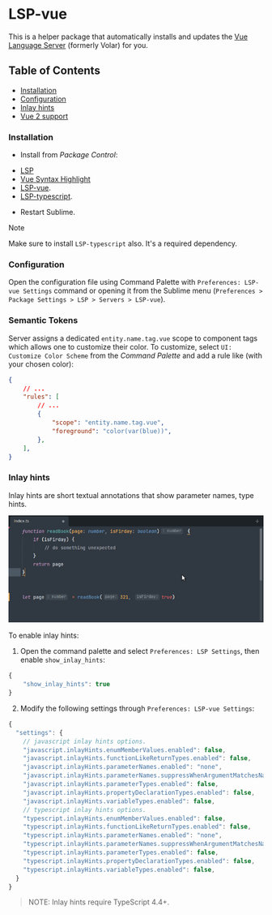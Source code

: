 # LSP-vue

This is a helper package that automatically installs and updates the [Vue Language Server](https://github.com/vuejs/language-tools) (formerly Volar) for you.

## Table of Contents
  - [Installation](#installation)
  - [Configuration](#configuration)
  - [Inlay hints](#inlay-hints)
  - [Vue 2 support](#vue-2-support)

### Installation

* Install from _Package Control_:
 - [LSP](https://packagecontrol.io/packages/LSP)
 - [Vue Syntax Highlight](https://packagecontrol.io/packages/Vue%20Syntax%20Highlight)
 - [LSP-vue](https://packagecontrol.io/packages/LSP-vue).
 - [LSP-typescript](https://packagecontrol.io/packages/LSP-typescript).
* Restart Sublime.

> [!NOTE]
> Make sure to install `LSP-typescript` also. It's a required dependency.

### Configuration

Open the configuration file using Command Palette with `Preferences: LSP-vue Settings` command or opening it from the Sublime menu (`Preferences > Package Settings > LSP > Servers > LSP-vue`).

### Semantic Tokens

Server assigns a dedicated `entity.name.tag.vue` scope to component tags which allows one to customize their color. To customize, select `UI: Customize Color Scheme` from the _Command Palette_ and add a rule like (with your chosen color):

```json
{
    // ...
    "rules": [
        // ...
        {
            "scope": "entity.name.tag.vue",
            "foreground": "color(var(blue))",
        },
    ],
}
```

### Inlay hints

Inlay hints are short textual annotations that show parameter names, type hints.

![inlay-hints](./images/inlay-hints.png)

To enable inlay hints:
1. Open the command palette and select `Preferences: LSP Settings`, then enable `show_inlay_hints`:
```js
{
    "show_inlay_hints": true
}
```

2. Modify the following settings through `Preferences: LSP-vue Settings`:

```js
{
  "settings": {
    // javascript inlay hints options.
    "javascript.inlayHints.enumMemberValues.enabled": false,
    "javascript.inlayHints.functionLikeReturnTypes.enabled": false,
    "javascript.inlayHints.parameterNames.enabled": "none",
    "javascript.inlayHints.parameterNames.suppressWhenArgumentMatchesName": false,
    "javascript.inlayHints.parameterTypes.enabled": false,
    "javascript.inlayHints.propertyDeclarationTypes.enabled": false,
    "javascript.inlayHints.variableTypes.enabled": false,
    // typescript inlay hints options.
    "typescript.inlayHints.enumMemberValues.enabled": false,
    "typescript.inlayHints.functionLikeReturnTypes.enabled": false,
    "typescript.inlayHints.parameterNames.enabled": "none",
    "typescript.inlayHints.parameterNames.suppressWhenArgumentMatchesName": false,
    "typescript.inlayHints.parameterTypes.enabled": false,
    "typescript.inlayHints.propertyDeclarationTypes.enabled": false,
    "typescript.inlayHints.variableTypes.enabled": false,
  }
}
```

> NOTE: Inlay hints require TypeScript 4.4+.
